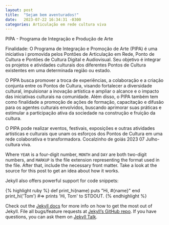 ```yaml
---
layout: post
title:  "Sejam bem aventurados!"
date:   2023-07-22 16:34:31 -0300
categories: Articulação em rede cultura viva
---
```

PIPA - Programa de Integração e Produção de Arte

Finalidade: O Programa de Integração e Promoção de Arte (PIPA) é uma iniciativa i promovida pelos Pontões de Articulação em Rede, Ponto de Cultura e Pontões de Cultura Digital e Audiovisual. Seu objetivo é integrar os projetos e atividades culturais dos diferentes Pontos de Cultura existentes em uma determinada região ou estado. 

O PIPA busca promover a troca de experiências, a colaboração e a criação conjunta entre os Pontos de Cultura, visando fortalecer a diversidade cultural, impulsionar a inovação artística e ampliar o alcance e o impacto das iniciativas culturais na comunidade. Além disso, o PIPA também tem como finalidade a promoção de ações de formação, capacitação e difusão para os agentes culturais envolvidos, buscando aprimorar suas práticas e estimular a participação ativa da sociedade na construção e fruição da cultura.

O PIPA pode realizar eventos, festivais, exposições e outras atividades artísticas e culturais que unam os esforços dos Pontos de Cultura em uma rede colaborativa e transformadora. Cocalzinho de goiás 2023 07 Julho-cultura viva.

Where `YEAR` is a four-digit number, `MONTH` and `DAY` are both two-digit numbers, and `MARKUP` is the file extension representing the format used in the file. After that, include the necessary front matter. Take a look at the source for this post to get an idea about how it works.



Jekyll also offers powerful support for code snippets:

{% highlight ruby %}
def print_hi(name)
  puts "Hi, #{name}"
end
print_hi('Tom')
#=> prints 'Hi, Tom' to STDOUT.
{% endhighlight %}

Check out the [Jekyll docs][jekyll-docs] for more info on how to get the most out of Jekyll. File all bugs/feature requests at [Jekyll’s GitHub repo][jekyll-gh]. If you have questions, you can ask them on [Jekyll Talk][jekyll-talk].

[jekyll-docs]: https://jekyllrb.com/docs/home
[jekyll-gh]:   https://github.com/jekyll/jekyll
[jekyll-talk]: https://talk.jekyllrb.com/
